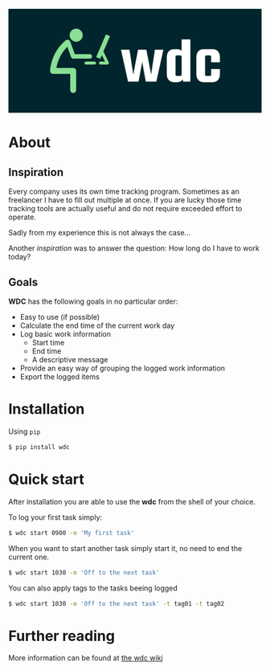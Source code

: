![LOGO](https://raw.githubusercontent.com/dejanfajfar/wdc/master/doc/logo/cover.png)

# About

## Inspiration

Every company uses its own time tracking program. Sometimes as an freelancer I have to fill out multiple at once.
If you are lucky those time tracking tools are actually useful and do not require exceeded effort to operate.

Sadly from my experience this is not always the case...

Another _inspiration_ was to answer the question: How long do I have to work today?

## Goals

**WDC** has the following goals in no particular order:

- Easy to use (if possible)
- Calculate the end time of the current work day
- Log basic work information
  - Start time
  - End time
  - A descriptive message
- Provide an easy way of grouping the logged work information
- Export the logged items

# Installation

Using ```pip```

```bash
$ pip install wdc
```

# Quick start

After installation you are able to use the **wdc** from the shell of your choice.

To log your first task simply:

```bash
$ wdc start 0900 -m 'My first task'
```

When you want to start another task simply start it, no need to end the current one.

```bash
$ wdc start 1030 -m 'Off to the next task'
```

You can also apply tags to the tasks beeing logged

```bash
$ wdc start 1030 -m 'Off to the next task' -t tag01 -t tag02
```

# Further reading

More information can be found at [the wdc wiki](https://github.com/dejanfajfar/wdc/wiki)
